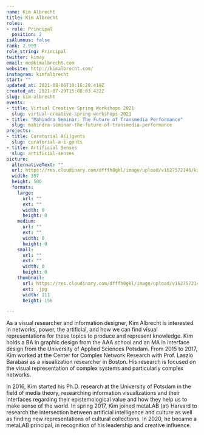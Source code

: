 ```yaml
---
name: Kim Albrecht
title: Kim Albrecht
roles:
- role: Principal
  position: 2
isAlumnus: false
rank: 2.999
role_string: Principal
twitter: kimay
email: me@kimalbrecht.com
website: http://kimalbrecht.com/
instagram: kimfalbrecht
start: ""
updated_at: 2021-08-06T10:16:28.419Z
created_at: 2021-07-29T15:08:03.432Z
slug: kim-albrecht
events:
- title: Virtual Creative Spring Workshops 2021
  slug: virtual-creative-spring-workshops-2021
- title: "Mahindra Seminar: The Future of Transmedia Performance"
  slug: mahindra-seminar-the-future-of-transmedia-performance
projects:
- title: Curatorial A(i)gents
  slug: curatorial-a-i-gents
- title: Artificial Senses
  slug: artificial-senses
picture:
  alternativeText: ""
  url: https://res.cloudinary.com/dfffh0gkl/image/upload/v1627572146/kim_9a45ecc67f.jpg
  width: 357
  height: 500
  formats:
    large:
      url: ""
      ext: ""
      width: 0
      height: 0
    medium:
      url: ""
      ext: ""
      width: 0
      height: 0
    small:
      url: ""
      ext: ""
      width: 0
      height: 0
    thumbnail:
      url: https://res.cloudinary.com/dfffh0gkl/image/upload/v1627572147/thumbnail_kim_9a45ecc67f.jpg
      ext: .jpg
      width: 111
      height: 156

---
```

As a visual researcher and information designer, Kim Albrecht is interested in networks, power, the artificial, and how we can find visual representations for these topics to produce and represent knowledge. Kim holds a BA in graphic design from the AAA school and an MA in interface design from the University of Applied Sciences Potsdam. From 2015 to 2017, Kim worked at the Center for Complex Network Research with Prof. Laszlo Barabasi as a visualization researcher in Boston. His research is focused on the visual representation of complex systems and particularly complex networks.

In 2016, Kim started his Ph.D. research at the University of Potsdam in the field of media theory, researching information visualizations and their interfaces regarding their epistemological value and how they help us to make sense of the world. 
In spring 2017, Kim joined metaLAB (at) Harvard to research the intersection between artificial intelligence and culture as well as finding new representations of cultural collections. In 2020, he became a metaLAB principal, in recognition of his leadership and creative influence.
